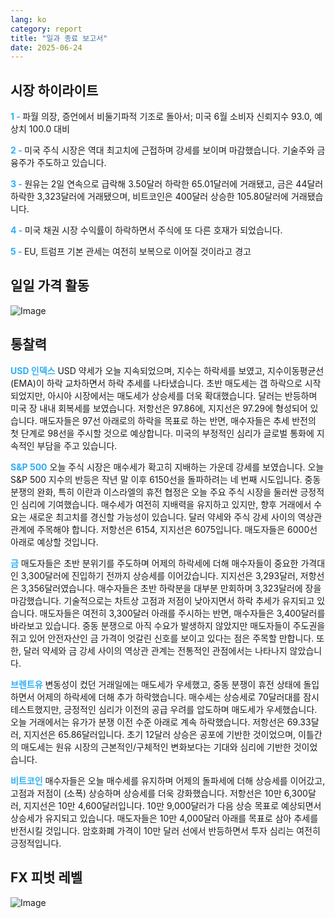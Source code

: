 ```yaml
---
lang: ko
category: report
title: "일과 종료 보고서"
date: 2025-06-24
---
```



<h2>시장 하이라이트</h2>
<strong style="color: #2caef7;">1 - </strong> 파월 의장, 증언에서 비둘기파적 기조로 돌아서; 미국 6월 소비자 신뢰지수 93.0, 예상치 100.0 대비


<strong style="color: #2caef7;">2 - </strong> 미국 주식 시장은 역대 최고치에 근접하며 강세를 보이며 마감했습니다. 기술주와 금융주가 주도하고 있습니다.

<strong style="color: #2caef7;">3 - </strong> 원유는 2일 연속으로 급락해 3.50달러 하락한 65.01달러에 거래됐고, 금은 44달러 하락한 3,323달러에 거래됐으며, 비트코인은 400달러 상승한 105.80달러에 거래됐습니다.

<strong style="color: #2caef7;">4 - </strong> 미국 채권 시장 수익률이 하락하면서 주식에 또 다른 호재가 되었습니다.

<strong style="color: #2caef7;">5 - </strong> EU, 트럼프 기본 관세는 여전히 보복으로 이어질 것이라고 경고



<h2>일일 가격 활동</h2>
<img src="https://markleighedu.github.io/img/Jun-2025/24-Jun-2025/price.jpg" alt="Image"/>

<h2>통찰력</h2>
<strong style="color: #2caef7;">USD 인덱스</strong> USD 약세가 오늘 지속되었으며, 지수는 하락세를 보였고, 지수이동평균선(EMA)이 하락 교차하면서 하락 추세를 나타냈습니다. 초반 매도세는 갭 하락으로 시작되었지만, 아시아 시장에서는 매도세가 상승세를 더욱 확대했습니다. 달러는 반등하며 미국 장 내내 회복세를 보였습니다. 저항선은 97.86에, 지지선은 97.29에 형성되어 있습니다. 매도자들은 97선 아래로의 하락을 목표로 하는 반면, 매수자들은 추세 반전의 첫 단계로 98선을 주시할 것으로 예상합니다. 미국의 부정적인 심리가 글로벌 통화에 지속적인 부담을 주고 있습니다.

<strong style="color: #2caef7;">S&P 500</strong> 오늘 주식 시장은 매수세가 확고히 지배하는 가운데 강세를 보였습니다. 오늘 S&P 500 지수의 반등은 작년 말 이후 6150선을 돌파하려는 네 번째 시도입니다. 중동 분쟁의 완화, 특히 이란과 이스라엘의 휴전 협정은 오늘 주요 주식 시장을 둘러싼 긍정적인 심리에 기여했습니다. 매수세가 여전히 지배력을 유지하고 있지만, 향후 거래에서 수요는 새로운 최고치를 경신할 가능성이 있습니다. 달러 약세와 주식 강세 사이의 역상관 관계에 주목해야 합니다. 저항선은 6154, 지지선은 6075입니다. 매도자들은 6000선 아래로 예상할 것입니다.

<strong style="color: #2caef7;">금</strong> 매도자들은 초반 분위기를 주도하며 어제의 하락세에 더해 매수자들이 중요한 가격대인 3,300달러에 진입하기 전까지 상승세를 이어갔습니다. 지지선은 3,293달러, 저항선은 3,356달러였습니다. 매수자들은 초반 하락분을 대부분 만회하며 3,323달러에 장을 마감했습니다. 기술적으로는 차트상 고점과 저점이 낮아지면서 하락 추세가 유지되고 있습니다. 매도자들은 여전히 3,300달러 아래를 주시하는 반면, 매수자들은 3,400달러를 바라보고 있습니다. 중동 분쟁으로 아직 수요가 발생하지 않았지만 매도자들이 주도권을 쥐고 있어 안전자산인 금 가격이 엇갈린 신호를 보이고 있다는 점은 주목할 만합니다. 또한, 달러 약세와 금 강세 사이의 역상관 관계는 전통적인 관점에서는 나타나지 않았습니다.

<strong style="color: #2caef7;">브렌트유</strong> 변동성이 컸던 거래일에는 매도세가 우세했고, 중동 분쟁이 휴전 상태에 돌입하면서 어제의 하락세에 더해 추가 하락했습니다. 매수세는 상승세로 70달러대를 잠시 테스트했지만, 긍정적인 심리가 이전의 공급 우려를 압도하며 매도세가 우세했습니다. 오늘 거래에서는 유가가 분쟁 이전 수준 아래로 계속 하락했습니다. 저항선은 69.33달러, 지지선은 65.86달러입니다. 초기 12달러 상승은 공포에 기반한 것이었으며, 이틀간의 매도세는 원유 시장의 근본적인/구체적인 변화보다는 기대와 심리에 기반한 것이었습니다.

<strong style="color: #2caef7;">비트코인</strong> 매수자들은 오늘 매수세를 유지하며 어제의 돌파세에 더해 상승세를 이어갔고, 고점과 저점이 (소폭) 상승하며 상승세를 더욱 강화했습니다. 저항선은 10만 6,300달러, 지지선은 10만 4,600달러입니다. 10만 9,000달러가 다음 상승 목표로 예상되면서 상승세가 유지되고 있습니다. 매도자들은 10만 4,000달러 아래를 목표로 삼아 추세를 반전시킬 것입니다. 암호화폐 가격이 10만 달러 선에서 반등하면서 투자 심리는 여전히 긍정적입니다.



<h2>FX 피벗 레벨</h2>
<img src="https://markleighedu.github.io/img/Jun-2025/24-Jun-2025/pivot.jpg" alt="Image"/>